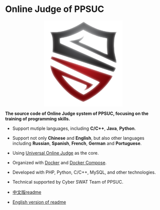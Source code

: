 # Online Judge of PPSUC

<p align="center">
  <img src="./CyberSwat.png" alt="CyberSwat" style="display: block; margin: auto; width: 50%;">
</p>



**The source code of Online Judge system of PPSUC, focusing on the training of programming skills.**

- Support mutiple languages, including **C/C++**, **Java**, **Python**.
- Support not only **Chinese** and **English**, but also other languages including **Russian**, **Spanish**, **French**, **German** and **Portuguese**.
- Using [Universal Online Judge](https://universaloj.github.io/) as the core.
- Organized with [Docker](https://www.docker.com/) and [Docker Compose](https://docs.docker.com/compose/).
- Developed with PHP, Python, C/C++, MySQL, and other technologies.
- Technical supported by Cyber SWAT Team of PPSUC.

- [中文版readme](./readme-zh.md)
- [English version of readme](./readme-en.md)